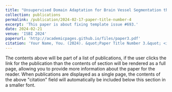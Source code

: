 ```yaml
---
title: "Unsupervised Domain Adaptation for Brain Vessel Segmentation through Transwarp Contrastive Learning"
collection: publications
permalink: /publication/2024-02-17-paper-title-number-4
excerpt: 'This paper is about fixing template issue #693.'
date: 2024-02-21
venue: 'ISBI 2024'
paperurl: 'http://academicpages.github.io/files/paper3.pdf'
citation: 'Your Name, You. (2024). &quot;Paper Title Number 3.&quot; <i>GitHub Journal of Bugs</i>. 1(3).'
---
```


The contents above will be part of a list of publications, if the user clicks the link for the publication than the contents of section will be rendered as a full page, allowing you to provide more information about the paper for the reader. When publications are displayed as a single page, the contents of the above "citation" field will automatically be included below this section in a smaller font.
